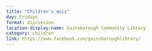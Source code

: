 ```yaml
---
title: "Children's quiz"
day: Fridays
format: discussion
location-display-name: Gainsborough Community Library
category: children
link: https://www.facebook.com/gainsboroughlibrary/
---
```

